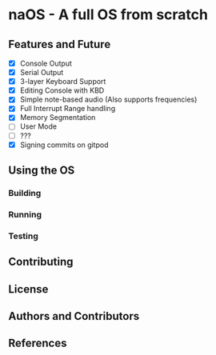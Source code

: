 # naOS - A full OS from scratch

## Features and Future

- [x] Console Output
- [x] Serial Output
- [x] 3-layer Keyboard Support
- [x] Editing Console with KBD
- [x] Simple note-based audio (Also supports frequencies)
- [x] Full Interrupt Range handling 
- [x] Memory Segmentation
- [ ] User Mode
- [ ] ???
- [x] Signing commits on gitpod

## Using the OS

### Building

### Running 

### Testing

## Contributing 

## License

## Authors and Contributors

## References 
